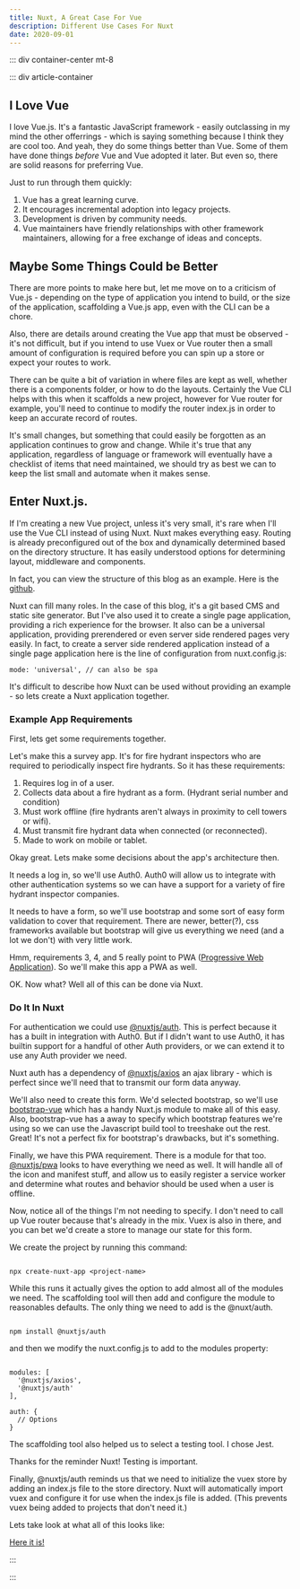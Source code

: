 ```yaml
---
title: Nuxt, A Great Case For Vue
description: Different Use Cases For Nuxt
date: 2020-09-01
---
```


<page-header title="Nuxt: A Great Case For Vue"></page-header>

::: div container-center mt-8

<picture-wrapper file-extension="jpg" file-name="heroes/nuxt_title" alt-text="The Nuxt logo with the text, Nuxt a great case for vue. The quick and easy way to spin up a Vue.js application"></picture-wrapper>

::: div article-container

## I Love Vue

I love Vue.js. It's a fantastic JavaScript framework - easily outclassing in my mind the other offerrings - which is saying something because I think they are cool too. And yeah, they do some things better than Vue. Some of them have done things *before* Vue and Vue adopted it later. But even so, there are solid reasons for preferring Vue.

Just to run through them quickly: 

1. Vue has a great learning curve.
2. It encourages incremental adoption into legacy projects.
3. Development is driven by community needs.
4. Vue maintainers have friendly relationships with other framework maintainers, allowing for a free exchange of ideas and concepts.

## Maybe Some Things Could be Better

There are more points to make here but, let me move on to a criticism of Vue.js - depending on the type of application you intend to build, or the size of the application, scaffolding a Vue.js app, even with the CLI can be a chore. 

Also, there are details around creating the Vue app that must be observed - it's not difficult, but if you intend to use Vuex or Vue router then a small amount of configuration is required before you can spin up a store or expect your routes to work.

There can be quite a bit of variation in where files are kept as well, whether there is a components folder, or how to do the layouts. Certainly the Vue CLI helps with this when it scaffolds a new project, however for Vue router for example, you'll need to continue to modify the router index.js in order to keep an accurate record of routes.

It's small changes, but something that could easily be forgotten as an application continues to grow and change. While it's true that any application, regardless of language or framework will eventually have a checklist of items that need maintained, we should try as best we can to keep the list small and automate when it makes sense.

## Enter Nuxt.js.

If I'm creating a new Vue project, unless it's very small, it's rare when I'll use the Vue CLI instead of using Nuxt. Nuxt makes everything easy. Routing is already preconfigured out of the box and dynamically determined based on the directory structure. It has easily understood options for determining layout, middleware and components.

In fact, you can view the structure of this blog as an example. Here is the [github](https://github.com/RobotOptimist/macivor).

Nuxt can fill many roles. In the case of this blog, it's a git based CMS and static site generator. But I've also used it to create a single page application, providing a rich experience for the browser. It also can be a universal application, providing prerendered or even server side rendered pages very easily. In fact, to create a server side rendered application instead of a single page application here is the line of configuration from nuxt.config.js: 

```
mode: 'universal', // can also be spa
```

It's difficult to describe how Nuxt can be used without providing an example - so lets create a Nuxt application together.

### Example App Requirements

First, lets get some requirements together. 

Let's make this a survey app. It's for fire hydrant inspectors who are required to periodically inspect fire hydrants. So it has these requirements:

1. Requires log in of a user.
2. Collects data about a fire hydrant as a form. (Hydrant serial number and condition)
3. Must work offline (fire hydrants aren't always in proximity to cell towers or wifi).
4. Must transmit fire hydrant data when connected (or reconnected).
5. Made to work on mobile or tablet.

Okay great. Lets make some decisions about the app's architecture then.

It needs a log in, so we'll use Auth0. Auth0 will allow us to integrate with other authentication systems so we can have a support for a variety of fire hydrant inspector companies.

It needs to have a form, so we'll use bootstrap and some sort of easy form validation to cover that requirement. There are newer, better(?), css frameworks available but bootstrap will give us everything we need (and a lot we don't) with very little work.

Hmm, requirements 3, 4, and 5 really point to PWA ([Progressive Web Application](https://web.dev/what-are-pwas/)). So we'll make this app a PWA as well.

OK. Now what? Well all of this can be done via Nuxt. 

### Do It In Nuxt

For authentication we could use [@nuxtjs/auth](https://auth.nuxtjs.org/). This is perfect because it has a built in integration with Auth0. But if I didn't want to use Auth0, it has builtin support for a handful of other Auth providers, or we can extend it to use any Auth provider we need. 

Nuxt auth has a dependency of [@nuxtjs/axios](https://axios.nuxtjs.org/) an ajax library - which is perfect since we'll need that to transmit our form data anyway.

We'll also need to create this form. We'd selected bootstrap, so we'll use [bootstrap-vue](https://bootstrap-vue.org/docs#getting-started-with-nuxtjs) which has a handy Nuxt.js module to make all of this easy. Also, bootstrap-vue has a away to specify which bootstrap features we're using so we can use the Javascript build tool to treeshake out the rest. Great! It's not a perfect fix for bootstrap's drawbacks, but it's something.

Finally, we have this PWA requirement. There is a module for that too. [@nuxtjs/pwa](https://pwa.nuxtjs.org/setup) looks to have everything we need as well. It will handle all of the icon and manifest stuff, and allow us to easily register a service worker and determine what routes and behavior should be used when a user is offline. 

Now, notice all of the things I'm not needing to specify. I don't need to call up Vue router because that's already in the mix. Vuex is also in there, and you can bet we'd create a store to manage our state for this form. 

We create the project by running this command:

```

npx create-nuxt-app <project-name>

```

While this runs it actually gives the option to add almost all of the modules we need. The scaffolding tool will then add and configure the module to reasonables defaults. The only thing we need to add is the @nuxt/auth.

```

npm install @nuxtjs/auth

```

and then we modify the nuxt.config.js to add to the modules property:

```

modules: [
  '@nuxtjs/axios',
  '@nuxtjs/auth'
],

auth: {
  // Options
}

```

The scaffolding tool also helped us to select a testing tool. I chose Jest. 

Thanks for the reminder Nuxt! Testing is important.

Finally, @nuxtjs/auth reminds us that we need to initialize the vuex store by adding an index.js file to the store directory. Nuxt will automatically import vuex and configure it for use when the index.js file is added. (This prevents vuex being added to projects that don't need it.)

Lets take look at what all of this looks like: 

[Here it is!](https://github.com/RobotOptimist/demo_survey_app)


:::

:::